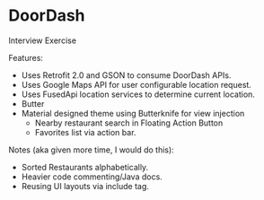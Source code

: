 # DoorDash
Interview Exercise

Features:

- Uses Retrofit 2.0 and GSON to consume DoorDash APIs.
- Uses Google Maps API for user configurable location request.
- Uses FusedApi location services to determine current location.
- Butter
- Material designed theme using Butterknife for view injection
    - Nearby restaurant search in Floating Action Button
    - Favorites list via action bar.

Notes (aka given more time, I would do this):

- Sorted Restaurants alphabetically.
- Heavier code commenting/Java docs.
- Reusing UI layouts via include tag.
